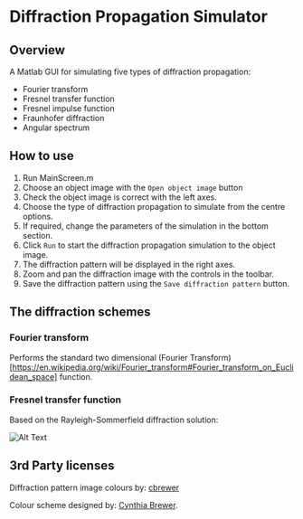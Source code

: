 # Diffraction Propagation Simulator
## Overview

A Matlab GUI for simulating five types of diffraction propagation:

* Fourier transform
* Fresnel transfer function
* Fresnel impulse function
* Fraunhofer diffraction
* Angular spectrum

## How to use

1. Run MainScreen.m
2. Choose an object image with the `Open object image` button
3. Check the object image is correct with the left axes.
4. Choose the type of diffraction propagation to simulate from the centre options.
5. If required, change the parameters of the simulation in the bottom section.
6. Click `Run` to start the diffraction propagation simulation to the object image.
7. The diffraction pattern will be displayed in the right axes.
8. Zoom and pan the diffraction image with the controls in the toolbar.
9. Save the diffraction pattern using the `Save diffraction pattern` button.

## The diffraction schemes
### Fourier transform

Performs the standard two dimensional (Fourier Transform)[https://en.wikipedia.org/wiki/Fourier_transform#Fourier_transform_on_Euclidean_space] function.

### Fresnel transfer function

Based on the Rayleigh-Sommerfield diffraction solution:

![Alt Text](http://bit.ly/208DXX0)


## 3rd Party licenses

Diffraction pattern image colours by:
[cbrewer](https://www.mathworks.com/matlabcentral/fileexchange/34087-cbrewer---colorbrewer-schemes-for-matlab)

Colour scheme designed by:
[Cynthia Brewer](http://colorbrewer.org/).

